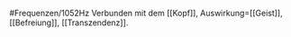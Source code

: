 #Frequenzen/1052Hz
Verbunden mit dem [[Kopf]], Auswirkung=[[Geist]], [[Befreiung]], [[Transzendenz]].